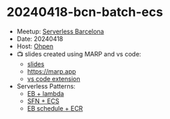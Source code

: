 # 20240418-bcn-batch-ecs


* Meetup: [Serverless Barcelona](https://www.meetup.com/serverless-barcelona/events/)
* Date: 20240418
* Host: [Ohpen](https://ohpen.com)
* 📺️ slides created using MARP and vs code:
  * [slides](slides.md)
  * https://marp.app
  * [vs code extension](https://marketplace.visualstudio.com/items?itemName=marp-team.marp-vscode)
* Serverless Patterns:
  * [EB + lambda](https://serverlessland.com/patterns/eventbridge-lambda-terraform)
  * [SFN + ECS](https://serverlessland.com/patterns/sfn-fargate-tf)
  * [EB schedule + ECR](https://serverlessland.com/patterns/eventbridge-schedule-ecs-terraform)
<!-- * [EB + SQS + ECR](https://serverlessland.com/patterns/eventbridge-sqs-ecs-cdk) -->

